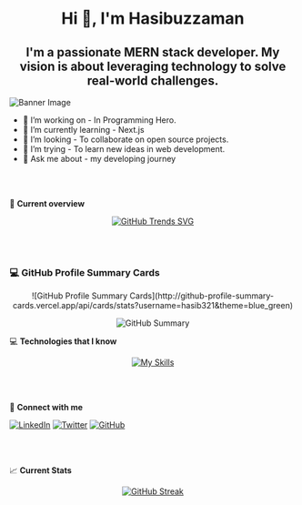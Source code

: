 # <div align="center">Hi 👋, I'm Hasibuzzaman</div>

## <div align="center">I'm a passionate MERN stack developer. My vision is about leveraging technology to solve real-world challenges.</div>

![Banner Image](https://camo.githubusercontent.com/b4b9424b0f460f15a9cc8d1ff8a4b867e44a893723c34ee694eb221ae14daa5c/68747470733a2f2f7777772e7072616d756b686469676974616c2e636f6d2f77702d636f6e74656e742f75706c6f6164732f323031382f30372f4e65772d504e432d416e696d617465642d42616e6e6572732e676966)

- 🔭 I’m working on - In Programming Hero.
- 🌱 I’m currently learning - Next.js
- 👯 I’m looking - To collaborate on open source projects.
- 🤔 I’m trying - To learn new ideas in web development.
- 💬 Ask me about - my developing journey

<br/> <br/>

👀 **Current overview**

<p align="center">
  <a href="https://githubtrends.io">
    <img src="https://api.githubtrends.io/user/svg/hasib321/repos?time_range=six_months&loc_metric=changed&theme=dark" alt="GitHub Trends SVG">
  </a>
</p>

<br/> <br/>

### 💻 **GitHub Profile Summary Cards**

<div align="center">
  ![GitHub Profile Summary Cards](http://github-profile-summary-cards.vercel.app/api/cards/stats?username=hasib321&theme=blue_green)

![GitHub Summary](http://github-profile-summary-cards.vercel.app/api/cards/profile-details?username=hasib321&theme=blue_green)

</div>

💻 **Technologies that I know**

<p align="center">
  <a href="https://skillicons.dev/icons?i=html,css,git,js,express,firebase,github,netlify,nodejs,react,vercel,mongodb&perline=6">
    <img src="https://skillicons.dev/icons?i=html,css,git,js,express,firebase,github,netlify,nodejs,react,vercel,mongodb&perline=6" alt="My Skills">
  </a>
</p>
<br/> <br/>

🔗 **Connect with me**

[![LinkedIn](https://img.shields.io/badge/LinkedIn-Hasibuzzaman-blue?style=for-the-badge&logo=linkedin&logoColor=white)](https://www.linkedin.com/in/hasibuzzaman-kawshik-456613223/)
[![Twitter](https://img.shields.io/badge/Twitter-Hasibuzzaman-blue?style=for-the-badge&logo=twitter&logoColor=white)](https://twitter.com/HasibuzzamanKa1)
[![GitHub](https://img.shields.io/badge/GitHub-hasib321-black?style=for-the-badge&logo=github)](https://github.com/hasib321)

<br/> <br/>

📈 **Current Stats**

<p align="center">
  <a href="https://git.io/streak-stats">
    <img src="https://github-readme-streak-stats.herokuapp.com?user=hasib321&theme=tokyonight&hide_border=true" alt="GitHub Streak">
  </a>
</p>
